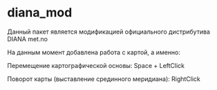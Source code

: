 # diana_mod

Данный пакет является модификацией официального дистрибутива DIANA met.no

На данным момент добавлена работа с картой, а именно:

Перемещение картографической основы: Space + LeftClick 

Поворот карты (выставление срединного меридиана): RightClick


